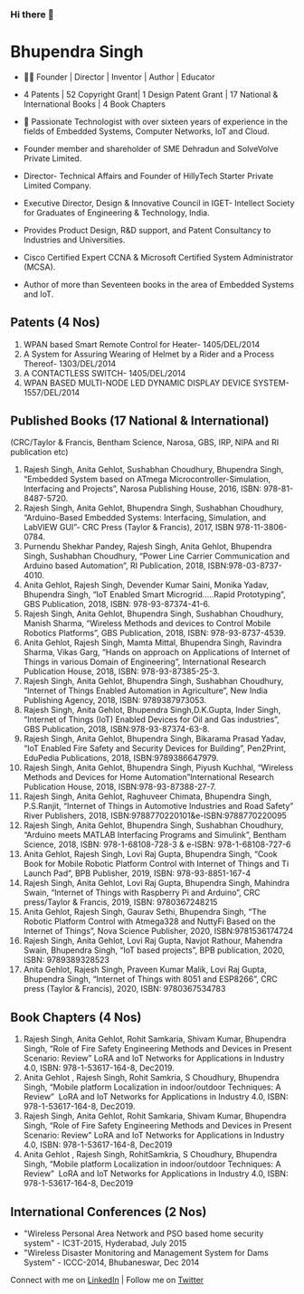 ### Hi there 👋

<!--
**itsbhupendrasingh/itsbhupendrasingh** is a ✨ _special_ ✨ repository because its `README.md` (this file) appears on your GitHub profile.

Here are some ideas to get you started:

- 🔭 I’m currently working on ...
- 🌱 I’m currently learning ...
- 👯 I’m looking to collaborate ...
- 🤔 I’m looking for help with ...
- 💬 Ask me about ...
- 📫 How to reach me: ...
- 😄 Pronouns: ...
- ⚡ Fun fact: ...
-->


# Bhupendra Singh

- 👨‍💻 Founder | Director | Inventor | Author | Educator
- 4 Patents | 52 Copyright Grant| 1 Design Patent Grant | 17 National & International Books | 4 Book Chapters
- 🔭 Passionate Technologist with over sixteen years of experience in the fields of Embedded Systems, Computer Networks, IoT and Cloud.

  
- Founder member and shareholder of SME Dehradun and SolveVolve Private Limited.
- Director- Technical Affairs and Founder of HillyTech Starter Private Limited Company.
- Executive Director, Design & Innovative Council in IGET- Intellect Society for Graduates of Engineering & Technology, India.
- Provides Product Design, R&D support, and Patent Consultancy to Industries and Universities.
- Cisco Certified Expert CCNA & Microsoft Certified System Administrator (MCSA).
- Author of more than Seventeen books in the area of Embedded Systems and IoT.

## Patents (4 Nos)

1. WPAN based Smart Remote Control for Heater- 1405/DEL/2014
2. A System for Assuring Wearing of Helmet by a Rider and a Process Thereof- 1303/DEL/2014
3. A CONTACTLESS SWITCH-  1405/DEL/2014
4. WPAN BASED MULTI-NODE LED DYNAMIC DISPLAY DEVICE SYSTEM-   1557/DEL/2014

## Published Books (17 National & International)
(CRC/Taylor & Francis, Bentham Science, Narosa, GBS, IRP, NIPA and RI publication etc)

1. Rajesh Singh, Anita Gehlot, Sushabhan Choudhury, Bhupendra Singh, “Embedded System based on ATmega Microcontroller-Simulation, Interfacing and Projects”, Narosa Publishing House, 2016, ISBN: 978-81-8487-5720.
2. Rajesh Singh, Anita Gehlot, Bhupendra Singh, Sushabhan Choudhury, “Arduino-Based Embedded Systems: Interfacing, Simulation, and LabVIEW GUI”- CRC Press (Taylor & Francis), 2017, ISBN 978-11-3806-0784.
3. Purnendu Shekhar Pandey, Rajesh Singh, Anita Gehlot, Bhupendra Singh, Sushabhan Choudhury, “Power Line Carrier Communication and Arduino based Automation”, RI Publication, 2018, ISBN:978-03-8737-4010.
4. Anita Gehlot, Rajesh Singh, Devender Kumar Saini, Monika Yadav, Bhupendra Singh, “IoT Enabled Smart Microgrid…..Rapid Prototyping”, GBS Publication, 2018, ISBN: 978-93-87374-41-6.
5. Rajesh Singh, Anita Gehlot, Bhupendra Singh, Sushabhan Choudhury, Manish Sharma, “Wireless Methods and devices to Control Mobile Robotics Platforms”, GBS Publication, 2018, ISBN: 978-93-8737-4539.
6. Anita Gehlot, Rajesh Singh, Mamta Mittal, Bhupendra Singh, Ravindra Sharma, Vikas Garg, “Hands on approach on Applications of Internet of Things in various Domain of Engineering”, International Research Publication House, 2018, ISBN: 978-93-87385-25-3.
7. Rajesh Singh, Anita Gehlot, Bhupendra Singh, Sushabhan Choudhury, “Internet of Things Enabled Automation in Agriculture”, New India Publishing Agency, 2018, ISBN: 9789387973053.
8. Rajesh Singh, Anita Gehlot, Bhupendra Singh,D.K.Gupta, Inder Singh, “Internet of Things (IoT) Enabled Devices for Oil and Gas industries”, GBS Publication, 2018, ISBN:978-93-87374-63-8.
9. Rajesh Singh, Anita Gehlot, Bhupendra Singh, Bikarama Prasad Yadav, “IoT Enabled Fire Safety and Security Devices for Building”, Pen2Print, EduPedia Publications, 2018, ISBN:9789386647979.
10. Rajesh Singh, Anita Gehlot, Bhupendra Singh, Piyush Kuchhal, “Wireless Methods and Devices for Home Automation”International Research Publication House, 2018, ISBN:978-93-87388-27-7.
11. Rajesh Singh, Anita Gehlot, Raghuveer Chimata, Bhupendra Singh, P.S.Ranjit, “Internet of Things in Automotive Industries and Road Safety” River Publishers, 2018, ISBN:9788770220101&e-ISBN:9788770220095
12. Rajesh Singh, Anita Gehlot, Bhupendra Singh, Sushabhan Choudhury, “Arduino meets MATLAB Interfacing Programs and Simulink”, Bentham Science, 2018, ISBN: 978-1-68108-728-3 & e-ISBN: 978-1-68108-727-6
13. Anita Gehlot, Rajesh Singh, Lovi Raj Gupta, Bhupendra Singh, “Cook Book for Mobile Robotic Platform Control with Internet of Things and Ti Launch Pad”, BPB Publisher, 2019, ISBN: 978-93-8851-167-4
14. Rajesh Singh, Anita Gehlot, Lovi Raj Gupta, Bhupendra Singh, Mahindra Swain, “Internet of Things with Raspberry Pi and Arduino”, CRC press/Taylor & Francis, 2019, ISBN: 9780367248215
15. Anita Gehlot, Rajesh Singh, Gaurav Sethi, Bhupendra Singh, “The Robotic Platform Control with Atmega328 and NuttyFi Based on the Internet of Things”, Nova Science Publisher, 2020, ISBN:9781536174724
16. Rajesh Singh, Anita Gehlot, Lovi Raj Gupta, Navjot Rathour, Mahendra Swain, Bhupendra Singh, “IoT based projects”, BPB publication, 2020, ISBN: 9789389328523
17. Anita Gehlot, Rajesh Singh, Praveen Kumar Malik, Lovi Raj Gupta, Bhupendra Singh, “Internet of Things with 8051 and ESP8266”, CRC press (Taylor & Francis), 2020, ISBN: 9780367534783

## Book Chapters (4 Nos)

1. Rajesh Singh, Anita Gehlot, Rohit Samkaria, Shivam Kumar, Bhupendra Singh, “Role of Fire Safety Engineering Methods and Devices in Present Scenario: Review” LoRA and IoT Networks for Applications in Industry 4.0, ISBN: 978-1-53617-164-8, Dec2019.
2. Anita Gehlot , Rajesh Singh, Rohit Samkria, S Choudhury, Bhupendra Singh, “Mobile platform Localization in indoor/outdoor Techniques: A Review”  LoRA and IoT Networks for Applications in Industry 4.0, ISBN: 978-1-53617-164-8, Dec2019.
3. Rajesh Singh, Anita Gehlot, Rohit Samkaria, Shivam Kumar, Bhupendra Singh, “Role of Fire Safety Engineering Methods and Devices in Present Scenario: Review” LoRA and IoT Networks for Applications in Industry 4.0, ISBN: 978-1-53617-164-8, Dec2019
4. Anita Gehlot , Rajesh Singh, RohitSamkria, S Choudhury, Bhupendra Singh, “Mobile platform Localization in indoor/outdoor Techniques: A Review”  LoRA and IoT Networks for Applications in Industry 4.0, ISBN: 978-1-53617-164-8, Dec2019 


## International Conferences (2 Nos)

- "Wireless Personal Area Network and PSO based home security system" - IC3T-2015, Hyderabad, July 2015
- "Wireless Disaster Monitoring and Management System for Dams System" - ICCC-2014, Bhubaneswar, Dec 2014

Connect with me on [LinkedIn](https://www.linkedin.com/in/mrbhupendra/) | Follow me on [Twitter](https://twitter.com/itsbhupendra) 
